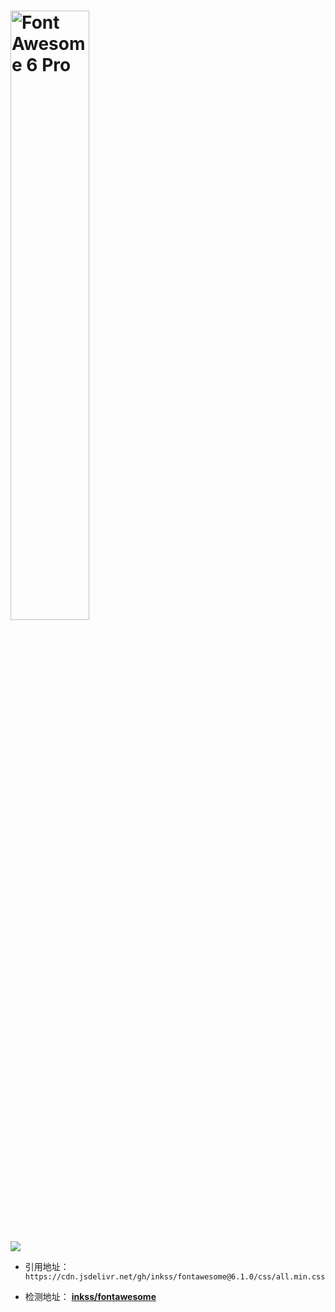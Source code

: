 <h1><img src="https://img.fortawesome.com/349cfdf6/logo-fa.svg" alt="Font Awesome 6 Pro" width="50%"></h1>

[![](https://data.jsdelivr.com/v1/package/gh/inkss/fontawesome/badge)](https://www.jsdelivr.com/package/gh/inkss/fontawesome)

- 引用地址： `https://cdn.jsdelivr.net/gh/inkss/fontawesome@6.1.0/css/all.min.css`

- 检测地址： **[inkss/fontawesome](https://www.jsdelivr.com/package/gh/inkss/fontawesome)** 

